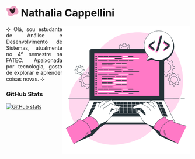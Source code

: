<h1>
  <img src="assets/img/heart-tit.png" alt="Heart" vertical-align="middle" height="30px"> Nathalia Cappellini
</h1>

<img align="right" height="350px" alt="Work illustrations by Storyset - www.freepik.com" src="/assets/img/vector-dev.png">

<p align="justify">
  ⊹ Olá, sou estudante de Análise e Desenvolvimento de Sistemas, atualmente no 4º semestre na FATEC. Apaixonada por tecnologia, gosto de explorar e aprender coisas novas. ⊹
</p>

<div align="justify">
  <h3>GitHub Stats</h3>
  
  [![GitHub stats](https://github-readme-stats.vercel.app/api?username=nathaliacappellini&theme=dracula&hide_title=true&show_icons=true&rank_icon=github&count_private=true&include_all_commits=true&line_height=25&border_radius=3)](https://github.com/nathaliacappellini)
</div>

<h1></h1>

<!-- [![Nathi's WakaTime stats](https://github-readme-stats.vercel.app/api/wakatime?username=nathaliacappellini&theme=dracula&line_height=25&border_radius=3&hide_title=true)](https://github.com/nathaliacappellini)
-->
